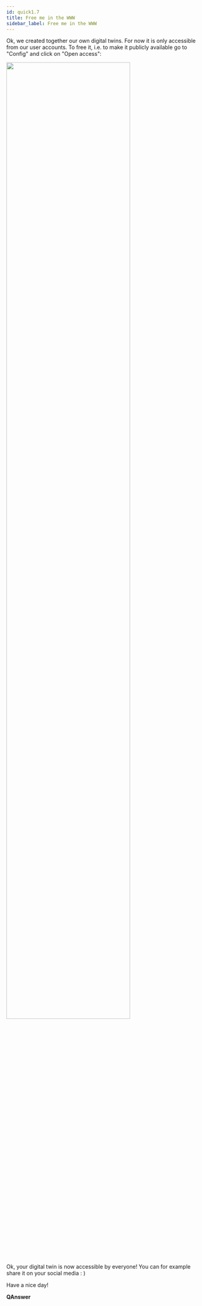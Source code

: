 ```yaml
---
id: quick1.7
title: Free me in the WWW
sidebar_label: Free me in the WWW
---
```


Ok, we created together our own digital twins. For now it is only accessible from our user accounts.
To free it, i.e. to make it publicly available go to "Config" and click on "Open access":
 
<img src="/img/screenshots/quick/quick1.7.png" width="80%"/>

 
Ok, your digital twin is now accessible by everyone! You can for example share it on your social media : )

Have a nice day!

**QAnswer**

